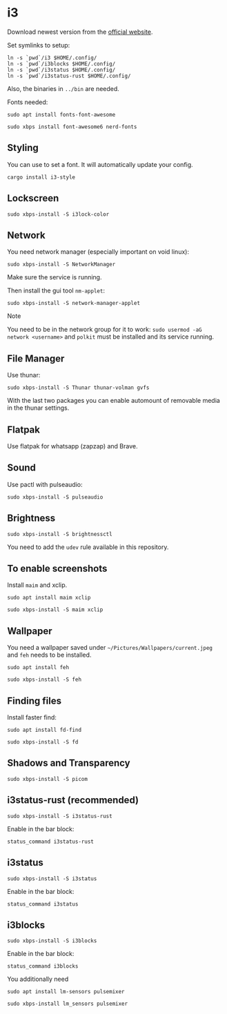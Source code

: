 # i3

Download newest version from the [official website](https://i3wm.org/docs/repositories.html).

Set symlinks to setup:

```shell
ln -s `pwd`/i3 $HOME/.config/
ln -s `pwd`/i3blocks $HOME/.config/
ln -s `pwd`/i3status $HOME/.config/
ln -s `pwd`/i3status-rust $HOME/.config/
```

Also, the binaries in `../bin` are needed.

Fonts needed:

```shell
sudo apt install fonts-font-awesome
```

```shell
sudo xbps install font-awesome6 nerd-fonts
```

## Styling

You can use [](https://github.com/altdesktop/i3-style) to set a font. It will automatically
update your config.

```shell
cargo install i3-style
```

## Lockscreen

```shell
sudo xbps-install -S i3lock-color
```

## Network

You need network manager (especially important on void linux):

```shell
sudo xbps-install -S NetworkManager
```

Make sure the service is running.

Then install the gui tool `nm-applet`:

```shell
sudo xbps-install -S network-manager-applet
```

> [!Note]
> You need to be in the network group for it to work:
> `sudo usermod -aG network <username>`
> and `polkit` must be installed and its service running.

## File Manager

Use thunar:

```shell
sudo xbps-install -S Thunar thunar-volman gvfs
```

With the last two packages you can enable automount of removable media in the
thunar settings.

## Flatpak

Use flatpak for whatsapp (zapzap) and Brave.

## Sound

Use pactl with pulseaudio:

```shell
sudo xbps-install -S pulseaudio
```

## Brightness

```shell
sudo xbps-install -S brightnessctl
```

You need to add the `udev` rule available in this repository.

## To enable screenshots

Install `maim` and xclip.

```shell
sudo apt install maim xclip
```

```shell
sudo xbps-install -S maim xclip
```

## Wallpaper

You need a wallpaper saved under `~/Pictures/Wallpapers/current.jpeg` and `feh`
needs to be installed.

```shell
sudo apt install feh
```

```shell
sudo xbps-install -S feh
```

## Finding files

Install faster find:

```shell
sudo apt install fd-find
```

```shell
sudo xbps-install -S fd
```

## Shadows and Transparency

```shell
sudo xbps-install -S picom
```

## i3status-rust (recommended)

```shell
sudo xbps-install -S i3status-rust
```

Enable in the bar block:

```text
status_command i3status-rust
```

## i3status

```shell
sudo xbps-install -S i3status
```

Enable in the bar block:

```text
status_command i3status
```

## i3blocks

```shell
sudo xbps-install -S i3blocks
```

Enable in the bar block:

```text
status_command i3blocks
```

You additionally need

```shell
sudo apt install lm-sensors pulsemixer
```

```shell
sudo xbps-install lm_sensors pulsemixer
```
